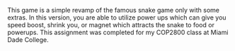 This game is a simple revamp of the famous snake game only with some extras. In this version, you are able to utilize power ups which can give you speed boost, shrink you, or magnet which attracts the snake to food or powerups.
This assignment was completed for my COP2800 class at Miami Dade College.
